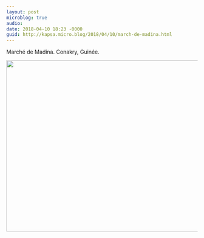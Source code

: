 ```yaml
---
layout: post
microblog: true
audio: 
date: 2018-04-10 18:23 -0000
guid: http://kapsa.micro.blog/2018/04/10/march-de-madina.html
---
```

Marché de Madina. Conakry, Guinée.

<img src="http://www.jeankapsa.com/uploads/2018/c971016b6b.jpg" width="600" height="450" />
